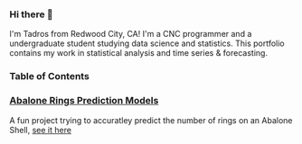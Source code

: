### Hi there 👋

I'm Tadros from Redwood City, CA! I'm a CNC programmer and a undergraduate student studying data science and statistics. This portfolio contains my work in statistical analysis and time series & forecasting. 

### Table of Contents

### [Abalone Rings Prediction Models](abaloneRings_Prediction.Rmd)
  A fun project trying to accuratley predict the number of rings on 
  an Abalone Shell, [see it here](https://rpubs.com/Tadros/778820)
